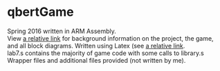 # qbertGame
Spring 2016 written in ARM Assembly.  
View [a relative link](qbertREADME.pdf) for background information on the project, the game, and all block diagrams. Written using Latex (see [a relative link](/qbert_documentation/lab7Doc.tex).  
lab7.s contains the majority of game code with some calls to library.s  
Wrapper files and additional files provided (not written by me).  

